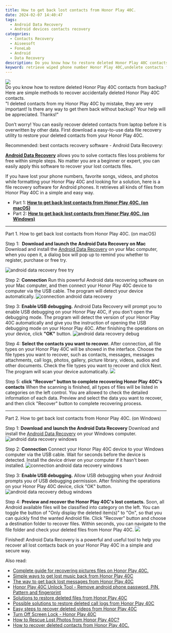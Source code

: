 ```yaml
---
title: How to get back lost contacts from Honor Play 40C.
date: 2024-02-07 14:40:47
tags: 
  - Android Data Recovery
  - Android devices contacts recovery
categories: 
  - Contacts Recovery
  - Aiseesoft
  - FoneLab
  - Android
  - Data Recovery
description: Do you know how to restore deleted Honor Play 40C contacts from backup? Here are simple methods to recover accidentally deleted Honor Play 40C contacts.
keyword: retrieve wiped phone number Honor Play 40C,undelete contacts from Honor Play 40C,unerase contacts,save erased contacts from Honor Play 40C,restore deleted phone number on Honor Play 40C,recover lost contacts from Honor Play 40C,Honor Play 40C issues with contacts deleted,my contacts deleted from Honor Play 40C how to undo contacts,does the Honor Play 40C have a backup for deleted contacts,how to recover contacts in Honor Play 40C,recover deleted contacts 2018 for Honor Play 40C,how to recover contacts on Honor Play 40C
---
```


<img src="https://img0mobiles.techidaily.com/images/best-assets/devices/honor/honor-play-40c/2.jpg" class="atpl-imgstyle"  />

<div class="atpl-content atpl-for-fonelab-android recover-contacts">

<div class="atpl-post-description-part-1">
Do you know how to restore deleted Honor Play 40C contacts from backup? Here are simple methods to recover accidentally deleted Honor Play 40C contacts.
</div>




<div class="atpl-post-description-part-2">
<div class="tpl-content-sub-paragraph-question">
  "I deleted contacts from my Honor Play 40C  by mistake, they are very important! Is there any way to get them back without backup? Your help will be appreciated. Thanks!"
</div>
<div class="tpl-content-sub-paragraph-content">
<p>
  Don’t worry! You can easily recover deleted contacts from laptop before it is overwritten by other data. First download a easy-to-use data file recovery utility to restore your deleted contacts from your Honor Play 40C.
</p>
</div>
</div>

<div class="atpl-post-description-part-3">
<div class="tpl-content-sub-paragraph-title">
    Recommended: best contacts recovery software - Android Data Recovery:
</div>
<div class="tpl-content-sub-paragraph-content">
  <p>
    <a href="https://tools.techidaily.com/aiseesoft-android-data-recovery/" target="_blank" rel="noopener"><strong>Android Data Recovery</strong></a> allows you to solve contacts files loss problems for free within simple steps. No matter you are a beginner or expert, you can easily apply this software to recover your lost contacts files.
  </p>
</div>
<div class="tpl-content-sub-paragraph-content">
    <p>
        If you have lost your phone numbers, favorite songs, videos, and photos while formatting your Honor Play 40C and looking for a solution, here is a file recovery software for Android phones. It retrieves all kinds of files from Honor Play 40C in a simple and easy way.
    </p>
  </div>
</div>


<ul>
  <li>Part 1: <strong><a href="#p1"> How to get back lost contacts from Honor Play 40C.  (on macOS)</a></strong></li>
  <li>Part 2: <strong><a href="#p2"> How to get back lost contacts from Honor Play 40C.  (on Windows)</a></strong></li>
</ul>




<!-- Part 1 -->
<a id="p1" name="p1" ></a><hr>

<div>
  <span class="atpl-step-part-style">Part 1. How to get back lost contacts from Honor Play 40C. (on macOS)</span>
</div>  

<span class="atpl-stepstyle-a"><span>Step 1: </span></span> <strong>Download and launch the Android Data Recovery on Mac</strong>
Download and install the <a href="https://tools.techidaily.com/aiseesoft-android-data-recovery/" target="_blank" rel="noopener">Android Data Recovery</a> on your Mac computer, when you open it, a dialog box will pop up to remind you whether to register, purchase or free try.

<img src="https://tools.techidaily.com/images/apps/aiseesoft/android-data-recovery/mac-free-try.png" class="atpl-imgstyle" alt="android data recovery free try" />

<span class="atpl-stepstyle-a"><span>Step 2: </span></span> <strong>Connection</strong>
Run this powerful Android data recovering software on your Mac computer, and then connect your Honor Play 40C device to computer via the USB cable. The program will detect your device automatically.
<img src="https://tools.techidaily.com/images/apps/aiseesoft/android-data-recovery/mac-connection-interface.jpg" class="atpl-imgstyle" alt="connection android data recovery" />

<span class="atpl-stepstyle-a"><span>Step 3: </span></span> <strong>Enable USB debugging.</strong>
Android Data Recovery will prompt you to enable USB debugging on your Honor Play 40C, if you don't open the debugging mode. The program will detect the version of your Honor Play 40C automatically and give you the instruction of opening the USB debugging mode on your Honor Play 40C. After finishing the operations on your device, click <strong>"OK"</strong> button.
<img src="https://tools.techidaily.com/images/apps/aiseesoft/android-data-recovery/mac-android-usb-debug.jpg"  class="atpl-imgstyle" alt="android data recovery debug" />

<span class="atpl-stepstyle-a"><span>Step 4: </span></span> <strong>Select the contacts you want to recover.</strong>
After connection, all file types on your Honor Play 40C will be showed in the interface. Choose the file types you want to recover, such as contacts, messages, messages attachments, call logs, photos, gallery, picture library, videos, audios and other documents. Check the file types you want to recover and click Next. The program will scan your device automatically.
<img src="https://tools.techidaily.com/images/apps/aiseesoft/android-data-recovery/mac-choose-type-contacts.jpg" class="atpl-imgstyle"  />

<span class="atpl-stepstyle-a"><span>Step 5: </span></span> <strong>click "Recover" button to  complete recovering Honor Play 40C's contacts</strong>
When the scanning is finished, all types of files will be listed in categories on the left control. You are allowed to check the detailed information of each data. Preview and select the data you want to recover, and then click "Recover" button to complete recovering process.


<a id="p2" name="p2"></a><hr>

<!-- Part 2 -->
<div>
  <span class="atpl-step-part-style">Part 2. How to get back lost contacts from Honor Play 40C. (on Windows)</span>
</div>

<span class="atpl-stepstyle-a"><span>Step 1: </span></span> <strong>Download and launch the Android Data Recovery</strong>
Download and install the <a href="https://tools.techidaily.com/aiseesoft-android-data-recovery/" target="_blank" rel="noopener">Android Data Recovery</a> on your Windows computer.
<img src="https://tools.techidaily.com/images/apps/aiseesoft/android-data-recovery/win-start-interface.png"  class="atpl-imgstyle" alt="android data recovery windows" />

<span class="atpl-stepstyle-a"><span>Step 2: </span></span> <strong>Connection</strong>
Connect your Honor Play 40C device to your Windows computer via the USB cable. Wait for seconds before the device is detected. Install the device driver on your computer if it hasn't been installed.
<img src="https://tools.techidaily.com/images/apps/aiseesoft/android-data-recovery/win-connection-interface.png" class="atpl-imgstyle" alt="connection android data recovery windows" />

<span class="atpl-stepstyle-a"><span>Step 3: </span></span> <strong>Enable USB debugging.</strong>
Allow USB debugging when your Android prompts you of USB debugging permission. After finishing the operations on your Honor Play 40C device, click "OK" button.
<img src="https://tools.techidaily.com/images/apps/aiseesoft/android-data-recovery/win-android-usb-debug.png" class="atpl-imgstyle" alt="android data recovery debug windows" />

<span class="atpl-stepstyle-a"><span>Step 4: </span></span> <strong>Preview and recover the Honor Play 40C's lost contacts.</strong>
Soon, all Android available files will be classified into category on the left. You can toggle the button of "Only display the deleted item(s)" to "On", so that you can quickly find the wanted Android file. Click "Recover" button and choose a destination folder to recover files. Within seconds, you can navigate to the file folder and check your deleted files from Honor Play 40C.
<img src="https://tools.techidaily.com/images/apps/aiseesoft/android-data-recovery/win-recover-contacts.jpg" class="atpl-imgstyle"  />

<div class="atpl-post-description-part-4">
<div class="tpl-content-sub-paragraph-normal">
  <p>
    Finished! Android Data Recovery is a powerful and useful tool to help you recover all lost contacts back on your Honor Play 40C in a simple and secure way.
  </p>
</div>
</div>

<ins class="adsbygoogle"
     style="display:block"
     data-ad-client="ca-pub-7571918770474297"
     data-ad-slot="8358498916"
     data-ad-format="auto"
     data-full-width-responsive="true"></ins>

<span class="atpl-alsoreadstyle">Also read:</span>
<div><ul>
<li><a href="/complete-guide-for-recovering-pictures-files-on-honor-play-40c-by-fonelab-android-recover-pictures/" target="_blank" rel="noopener"><u>Complete guide for recovering pictures files on Honor Play 40C.</u></a></li>
<li><a href="/simple-ways-to-get-lost-music-back-from-honor-play-40c-by-fonelab-android-recover-music/" target="_blank" rel="noopener"><u>Simple ways to get lost music back from Honor Play 40C</u></a></li>
<li><a href="/the-way-to-get-back-lost-messages-from-honor-play-40c-by-fonelab-android-recover-messages/" target="_blank" rel="noopener"><u>The way to get back lost messages from Honor Play 40C</u></a></li>
<li><a href="/honor-play-40c-unlock-tool-remove-android-phone-password-pin-pattern-and-fingerprint-by-drfone-android-unlock-android-unlock/" target="_blank" rel="noopener"><u>Honor Play 40C Unlock Tool - Remove android phone password, PIN, Pattern and fingerprint</u></a></li>
<li><a href="/solutions-to-restore-deleted-files-from-honor-play-40c-by-fonelab-android-recover-data/" target="_blank" rel="noopener"><u>Solutions to restore deleted files from Honor Play 40C</u></a></li>
<li><a href="/possible-solutions-to-restore-deleted-call-logs-from-honor-play-40c-by-fonelab-android-recover-call-logs/" target="_blank" rel="noopener"><u>Possible solutions to restore deleted call logs from Honor Play 40C</u></a></li>
<li><a href="/easy-steps-to-recover-deleted-videos-from-honor-play-40c-by-fonelab-android-recover-video/" target="_blank" rel="noopener"><u>Easy steps to recover deleted videos from Honor Play 40C</u></a></li>
<li><a href="/turn-off-screen-lock-honor-play-40c-by-drfone-android-unlock-android-unlock/" target="_blank" rel="noopener"><u>Turn Off Screen Lock - Honor Play 40C</u></a></li>
<li><a href="/how-to-rescue-lost-photos-from-honor-play-40c-by-fonelab-android-recover-photos/" target="_blank" rel="noopener"><u>How to Rescue Lost Photos from Honor Play 40C?</u></a></li>
<li><a href="/how-to-recover-deleted-contacts-from-honor-play-40c-by-fonelab-android-recover-contacts/" target="_blank" rel="noopener"><u>How to recover deleted contacts from Honor Play 40C.</u></a></li>
</ul></div>

</div>
